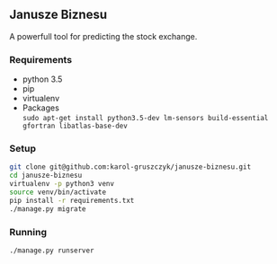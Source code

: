 ## Janusze Biznesu

A powerfull tool for predicting the stock exchange.

### Requirements
* python 3.5
* pip
* virtualenv
* Packages  
`sudo apt-get install python3.5-dev lm-sensors build-essential gfortran libatlas-base-dev`

### Setup
```bash
git clone git@github.com:karol-gruszczyk/janusze-biznesu.git
cd janusze-biznesu
virtualenv -p python3 venv
source venv/bin/activate
pip install -r requirements.txt
./manage.py migrate
```

### Running
`./manage.py runserver`
